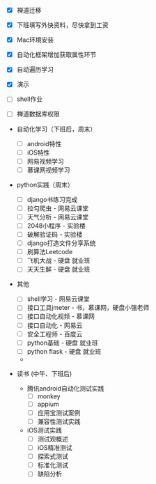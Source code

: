 - [x] 禅道迁移
- [x] 下班填写外快资料，尽快拿到工资
- [x] Mac环境安装
- [x] 自动化框架增加获取属性环节
- [x] 自动遍历学习
- [x] 演示
- [ ] shell作业
- [ ] 禅道数据库权限


- 自动化学习（下班后，周末）
    - [ ] android特性
    - [ ] iOS特性
    - [ ] 网易视频学习
    - [ ] 慕课网视频学习

- python实践（周末）
    - [ ] django书练习完成
    - [ ] 拉勾爬虫  - 网易云课堂
    - [ ] 天气分析  - 网易云课堂
    - [ ] 2048小程序 - 实验楼
    - [ ] 破解验证码 - 实验楼
    - [ ] django打造文件分享系统
    - [ ] 刷算法Leetcode
    - [ ] 飞机大战 - 硬盘 就业班
    - [ ] 天天生鲜 - 硬盘 就业班

- 其他
    - [ ] shell学习 - 网易云课堂
    - [ ] 接口工具jmeter - 书，慕课网，硬盘小强老师
    - [ ] 接口自动化视频 - 慕课网
    - [ ] 接口自动化 - 网易云
    - [ ] 安全工程师 - 百度云
    - [ ] python基础 - 硬盘 就业班
    - [ ] python flask - 硬盘 就业班
    - 

- 读书 (中午、下班后)
    - 腾讯android自动化测试实践
        - [ ] monkey
        - [ ] appium
        - [ ] 应用宝测试案例
        - [ ] 兼容性测试实践
    - iOS测试实践
        - [ ] 测试观概述
        - [ ] iOS精准测试
        - [ ] 探索式测试
        - [ ] 标准化测试
        - [ ] 缺陷分析

<meta http-equiv="refresh" content="1.0">
